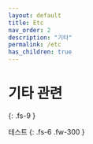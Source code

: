 ```yaml
---
layout: default
title: Etc
nav_order: 2
description: "기타"
permalink: /etc
has_children: true
---
```



# 기타 관련
{: .fs-9 }

테스트
{: .fs-6 .fw-300 }